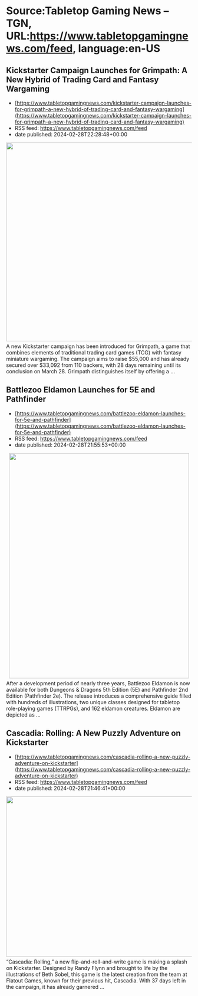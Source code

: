 # Source:Tabletop Gaming News – TGN, URL:https://www.tabletopgamingnews.com/feed, language:en-US

## Kickstarter Campaign Launches for Grimpath: A New Hybrid of Trading Card and Fantasy Wargaming
 - [https://www.tabletopgamingnews.com/kickstarter-campaign-launches-for-grimpath-a-new-hybrid-of-trading-card-and-fantasy-wargaming](https://www.tabletopgamingnews.com/kickstarter-campaign-launches-for-grimpath-a-new-hybrid-of-trading-card-and-fantasy-wargaming)
 - RSS feed: https://www.tabletopgamingnews.com/feed
 - date published: 2024-02-28T22:28:48+00:00

<a href="https://www.tabletopgamingnews.com/kickstarter-campaign-launches-for-grimpath-a-new-hybrid-of-trading-card-and-fantasy-wargaming/" rel="nofollow" title="Kickstarter Campaign Launches for Grimpath: A New Hybrid of Trading Card and Fantasy Wargaming"><img alt="" class="webfeedsFeaturedVisual wp-post-image" height="538" src="https://www.tabletopgamingnews.com/wp-content/uploads/2024/02/pic7981450.webp" style="display: block; margin: auto; margin-bottom: 5px;" width="1024" /></a>A new Kickstarter campaign has been introduced for Grimpath, a game that combines elements of traditional trading card games (TCG) with fantasy miniature wargaming. The campaign aims to raise $55,000 and has already secured over $33,092 from 110 backers, with 28 days remaining until its conclusion on March 28. Grimpath distinguishes itself by offering a &#8230;

## Battlezoo Eldamon Launches for 5E and Pathfinder
 - [https://www.tabletopgamingnews.com/battlezoo-eldamon-launches-for-5e-and-pathfinder](https://www.tabletopgamingnews.com/battlezoo-eldamon-launches-for-5e-and-pathfinder)
 - RSS feed: https://www.tabletopgamingnews.com/feed
 - date published: 2024-02-28T21:55:53+00:00

<a href="https://www.tabletopgamingnews.com/battlezoo-eldamon-launches-for-5e-and-pathfinder/" rel="nofollow" title="Battlezoo Eldamon Launches for 5E and Pathfinder"><img alt="" class="webfeedsFeaturedVisual wp-post-image" height="610" src="https://www.tabletopgamingnews.com/wp-content/uploads/2024/02/Screenshot-2024-02-28-at-22-54-25-Battlezoo-Eldamon-PDF.png" style="display: block; margin: auto; margin-bottom: 5px;" width="488" /></a>After a development period of nearly three years, Battlezoo Eldamon is now available for both Dungeons &#38; Dragons 5th Edition (5E) and Pathfinder 2nd Edition (Pathfinder 2e). The release introduces a comprehensive guide filled with hundreds of illustrations, two unique classes designed for tabletop role-playing games (TTRPGs), and 162 eldamon creatures. Eldamon are depicted as &#8230;

## Cascadia: Rolling: A New Puzzly Adventure on Kickstarter
 - [https://www.tabletopgamingnews.com/cascadia-rolling-a-new-puzzly-adventure-on-kickstarter](https://www.tabletopgamingnews.com/cascadia-rolling-a-new-puzzly-adventure-on-kickstarter)
 - RSS feed: https://www.tabletopgamingnews.com/feed
 - date published: 2024-02-28T21:46:41+00:00

<a href="https://www.tabletopgamingnews.com/cascadia-rolling-a-new-puzzly-adventure-on-kickstarter/" rel="nofollow" title="Cascadia: Rolling: A New Puzzly Adventure on Kickstarter"><img alt="" class="webfeedsFeaturedVisual wp-post-image" height="434" src="https://www.tabletopgamingnews.com/wp-content/uploads/2024/02/Screenshot-2024-02-28-at-22-45-24-Cascadia-Rolling.png" style="display: block; margin: auto; margin-bottom: 5px;" width="599" /></a>&#8220;Cascadia: Rolling,&#8221; a new flip-and-roll-and-write game is making a splash on Kickstarter. Designed by Randy Flynn and brought to life by the illustrations of Beth Sobel, this game is the latest creation from the team at Flatout Games, known for their previous hit, Cascadia. With 37 days left in the campaign, it has already garnered &#8230;

